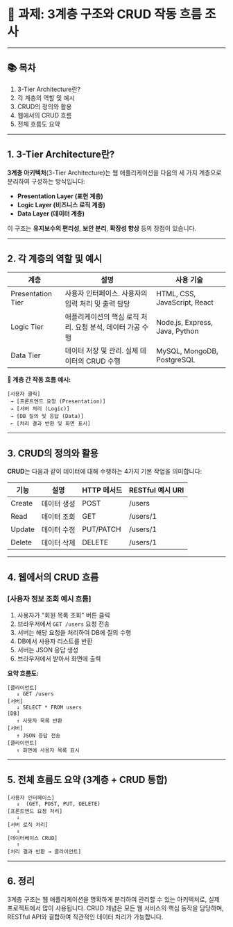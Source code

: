 # 📄 과제: 3계층 구조와 CRUD 작동 흐름 조사

---

## 📚 목차

1. 3-Tier Architecture란?
2. 각 계층의 역할 및 예시
3. CRUD의 정의와 활용
4. 웹에서의 CRUD 흐름
5. 전체 흐름도 요약

---

## 1. 3-Tier Architecture란?

**3계층 아키텍처**(3-Tier Architecture)는 웹 애플리케이션을 다음의 세 가지 계층으로 분리하여 구성하는 방식입니다:

- **Presentation Layer (표현 계층)**
- **Logic Layer (비즈니스 로직 계층)**
- **Data Layer (데이터 계층)**

이 구조는 **유지보수의 편리성**, **보안 분리**, **확장성 향상** 등의 장점이 있습니다.

---

## 2. 각 계층의 역할 및 예시

| 계층              | 설명                                                       | 사용 기술                      |
| ----------------- | ---------------------------------------------------------- | ------------------------------ |
| Presentation Tier | 사용자 인터페이스. 사용자의 입력 처리 및 출력 담당         | HTML, CSS, JavaScript, React   |
| Logic Tier        | 애플리케이션의 핵심 로직 처리. 요청 분석, 데이터 가공 수행 | Node.js, Express, Java, Python |
| Data Tier         | 데이터 저장 및 관리. 실제 데이터의 CRUD 수행               | MySQL, MongoDB, PostgreSQL     |

**🔁 계층 간 작동 흐름 예시:**

```
[사용자 클릭]
 → [프론트엔드 요청 (Presentation)]
 → [서버 처리 (Logic)]
 → [DB 질의 및 응답 (Data)]
 ← [처리 결과 반환 및 화면 표시]
```

---

## 3. CRUD의 정의와 활용

**CRUD**는 다음과 같이 데이터에 대해 수행하는 4가지 기본 작업을 의미합니다:

| 기능   | 설명        | HTTP 메서드 | RESTful 예시 URI |
| ------ | ----------- | ----------- | ---------------- |
| Create | 데이터 생성 | POST        | /users           |
| Read   | 데이터 조회 | GET         | /users/1         |
| Update | 데이터 수정 | PUT/PATCH   | /users/1         |
| Delete | 데이터 삭제 | DELETE      | /users/1         |

---

## 4. 웹에서의 CRUD 흐름

### [사용자 정보 조회 예시 흐름]

1. 사용자가 "회원 목록 조회" 버튼 클릭
2. 브라우저에서 `GET /users` 요청 전송
3. 서버는 해당 요청을 처리하여 DB에 질의 수행
4. DB에서 사용자 리스트를 반환
5. 서버는 JSON 응답 생성
6. 브라우저에서 받아서 화면에 출력

**요약 흐름도:**

```
[클라이언트]
   ↓ GET /users
[서버]
   ↓ SELECT * FROM users
[DB]
   ↑ 사용자 목록 반환
[서버]
   ↑ JSON 응답 전송
[클라이언트]
   ↑ 화면에 사용자 목록 표시
```

---

## 5. 전체 흐름도 요약 (3계층 + CRUD 통합)

```
[사용자 인터페이스]
   ↓  (GET, POST, PUT, DELETE)
[프론트엔드 요청 처리]
   ↓
[서버 로직 처리]
   ↓
[데이터베이스 CRUD]
   ↑
[처리 결과 반환 → 클라이언트]
```

---

## 6. 정리

3계층 구조는 웹 애플리케이션을 명확하게 분리하여 관리할 수 있는 아키텍처로, 실제 프로젝트에서 많이 사용됩니다. CRUD 개념은 모든 웹 서비스의 핵심 동작을 담당하며, RESTful API와 결합하여 직관적인 데이터 처리가 가능합니다.
